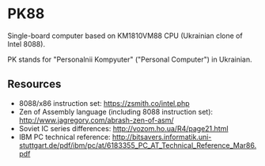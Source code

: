 # PK88
Single-board computer based on KM1810VM88 CPU (Ukrainian clone of Intel 8088).

PK stands for "Personalnii Kompyuter" ("Personal Computer") in Ukrainian.

## Resources

- 8088/x86 instruction set: <https://zsmith.co/intel.php>
- Zen of Assembly language (including 8088 instruction set): <http://www.jagregory.com/abrash-zen-of-asm/>
- Soviet IC series differences: <http://vozom.ho.ua/R4/page21.html>
- IBM PC technical reference: <http://bitsavers.informatik.uni-stuttgart.de/pdf/ibm/pc/at/6183355_PC_AT_Technical_Reference_Mar86.pdf>
